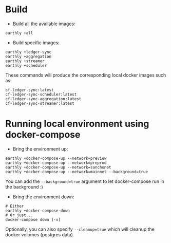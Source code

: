 # Build

* Build all the available images:
```
earthly +all
```
* Build specific images:
```
earthly +ledger-sync
earthly +aggregation
earthly +streamer
earthly +scheduler
```

These commands will produce the corresponding local docker images such as:
```
cf-ledger-sync:latest
cf-ledger-sync-scheduler:latest
cf-ledger-sync-aggregation:latest
cf-ledger-sync-streamer:latest
```

# Running local environment using docker-compose

* Bring the environment up:
```
earthly +docker-compose-up --network=preview
earthly +docker-compose-up --network=preprod
earthly +docker-compose-up --network=sanchonet
earthly +docker-compose-up --network=mainnet --background=true
```
You can add the `--background=true` argument to let docker-compose run in the background :)
* Bring the environment down:
```
# Either
earthly +docker-compose-down
# Or just...
docker-compose down [-v]
```
Optionally, you can also specify `--cleanup=true` which will cleanup the docker volumes (postgres data).
